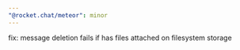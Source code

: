 ```yaml
---
"@rocket.chat/meteor": minor
---
```


fix: message deletion fails if has files attached on filesystem storage
